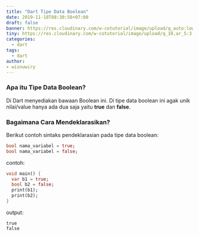 ```yaml
---
title: "Dart Tipe Data Boolean"
date: 2019-11-18T08:30:58+07:00
draft: false
banner: https://res.cloudinary.com/w-cotutorial/image/upload/q_auto:low/dart/dart_boolean_xyyxyu.jpg
tiny: https://res.cloudinary.com/w-cotutorial/image/upload/q_10,ar_5:3,c_fill/dart/dart_boolean_xyyxyu.jpg
categories:
  - dart
tags:
  - dart
author: 
- wisnuwiry  
---
```

### Apa itu Tipe Data Boolean?
Di Dart menyediakan bawaan Boolean ini. Di tipe data boolean ini agak unik nilai/value hanya ada dua saja yaitu **true** dan **false**.

### Bagaimana Cara Mendeklarasikan?
Berikut contoh sintaks pendeklarasian pada tipe data boolean:

```dart
bool nama_variabel = true;
bool nama_variabel = false;
```

contoh:
```dart
void main() {
  var b1 = true;
  bool b2 = false;
  print(b1);
  print(b2);
}
``` 

output:
```
true
false
```